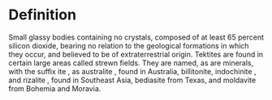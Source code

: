 # Definition

Small glassy bodies containing no crystals, composed of at least 65
percent silicon dioxide, bearing no relation to the geological
formations in which they occur, and believed to be of extraterrestrial
origin. Tektites are found in certain large areas called strewn fields.
They are named, as are minerals, with the suffix ite , as australite ,
found in Australia, billitonite, indochinite , and rizalite , found in
Southeast Asia, bediasite from Texas, and moldavite from Bohemia and
Moravia.
